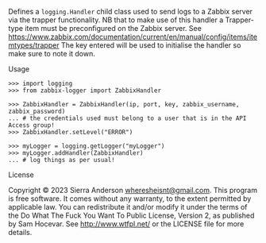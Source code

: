 Defines a `logging.Handler` child class used to send logs
to a Zabbix server via the trapper functionality.
NB that to make use of this handler a Trapper-type item 
must be preconfigured on the Zabbix server. See
https://www.zabbix.com/documentation/current/en/manual/config/items/itemtypes/trapper
The key entered will be used to initialise the handler so make sure to note it down.


Usage
```
>>> import logging
>>> from zabbix-logger import ZabbixHandler

>>> ZabbixHandler = ZabbixHandler(ip, port, key, zabbix_username, zabbix_password)
... # the credentials used must belong to a user that is in the API Access group!
>>> ZabbixHandler.setLevel("ERROR")

>>> myLogger = logging.getLogger("myLogger")
>>> myLogger.addHandler(ZabbixHandler)
... # log things as per usual!
```

License

Copyright © 2023 Sierra Anderson <wheresheisnt@gmail.com>. 
This program is free software. It comes without any warranty, to
the extent permitted by applicable law. You can redistribute it
and/or modify it under the terms of the Do What The Fuck You Want
To Public License, Version 2, as published by Sam Hocevar. See
http://www.wtfpl.net/ or the LICENSE file for more details.